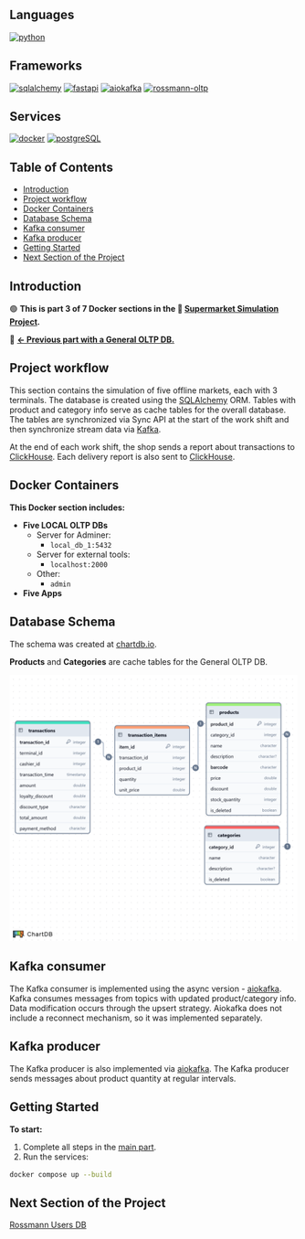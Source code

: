 <!-- omit in toc -->
## Languages
[![python](https://img.shields.io/badge/python-3.11-d6123c?color=white&labelColor=d6123c&logo=python&logoColor=white)](https://www.python.org/)

<!-- omit in toc -->
## Frameworks
[![sqlalchemy](https://img.shields.io/badge/sqlalchemy-2.0.41-d6123c?color=white&labelColor=d6123c&logo=sqlalchemy&logoColor=white)](https://www.sqlalchemy.org/)
[![fastapi](https://img.shields.io/badge/fastapi-0.115.12-d6123c?color=white&labelColor=d6123c&logo=fastapi&logoColor=white)](https://fastapi.tiangolo.com/)
[![aiokafka](https://img.shields.io/badge/aiokafka-0.12.0-d6123c?color=white&labelColor=d6123c&logo=apachekafka&logoColor=white)](https://aiokafka.readthedocs.io/)
[![rossmann-oltp](https://img.shields.io/badge/rossmann--oltp-d6123c?color=white&labelColor=d6123c)](https://github.com/SerhiiDolhopolov/rossmann_oltp)

<!-- omit in toc -->
## Services
[![docker](https://img.shields.io/badge/docker-d6123c?style=for-the-badge&logo=docker&logoColor=white)](https://www.docker.com/)
[![postgreSQL](https://img.shields.io/badge/postgresql-d6123c?style=for-the-badge&logo=postgresql&logoColor=white)](https://www.postgresql.org/)

<!-- omit in toc -->
## Table of Contents
- [Introduction](#introduction)
- [Project workflow](#project-workflow)
- [Docker Containers](#docker-containers)
- [Database Schema](#database-schema)
- [Kafka consumer](#kafka-consumer)
- [Kafka producer](#kafka-producer)
- [Getting Started](#getting-started)
- [Next Section of the Project](#next-section-of-the-project)

## Introduction
🟢 **This is part 3 of 7 Docker sections in the 🔴 [Supermarket Simulation Project](https://github.com/SerhiiDolhopolov/rossmann_services).**

🔵 [**<- Previous part with a General OLTP DB.**](https://github.com/SerhiiDolhopolov/rossmann_oltp)

## Project workflow
This section contains the simulation of five offline markets, each with 3 terminals. The database is created using the [SQLAlchemy](https://www.sqlalchemy.org/) ORM. Tables with product and category info serve as cache tables for the overall database. The tables are synchronized via Sync API at the start of the work shift and then synchronize stream data via [Kafka](https://kafka.apache.org/).

At the end of each work shift, the shop sends a report about transactions to [ClickHouse](https://clickhouse.com/). Each delivery report is also sent to [ClickHouse](https://clickhouse.com/).

## Docker Containers
**This Docker section includes:**
  - **Five LOCAL OLTP DBs**
    - Server for Adminer:
      - `local_db_1:5432`
    - Server for external tools:
      - `localhost:2000`
    - Other:
      - `admin`
  - **Five Apps**

## Database Schema
The schema was created at [chartdb.io](https://chartdb.io/).

**Products** and **Categories** are cache tables for the General OLTP DB.

![Local OLTP Schema](images/local_db.png)

## Kafka consumer
The Kafka consumer is implemented using the async version - [aiokafka](https://aiokafka.readthedocs.io/en/stable/). Kafka consumes messages from topics with updated product/category info. Data modification occurs through the upsert strategy. Aiokafka does not include a reconnect mechanism, so it was implemented separately.

## Kafka producer
The Kafka producer is also implemented via [aiokafka](https://aiokafka.readthedocs.io/en/stable/). The Kafka producer sends messages about product quantity at regular intervals.

## Getting Started
**To start:**
1. Complete all steps in the [main part](https://github.com/SerhiiDolhopolov/rossmann_services).
2. Run the services:
```bash
docker compose up --build
```

## Next Section of the Project

[Rossmann Users DB](https://github.com/SerhiiDolhopolov/rossmann_users_db)
